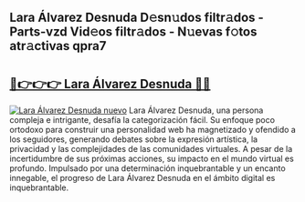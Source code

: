 ## Lara Álvarez Desnuda D𝚎sn𝚞dos filtr𝚊dos - Parts-vzd Vid𝚎os filtr𝚊dos - N𝚞evas f𝚘tos atr𝚊ctivas qpra7

# <h2><a href="http://mb5c8c7.tromn.icu/?c=Lara+%c3%81lvarez+Desnuda">🔗👉👉👉 Lara Álvarez Desnuda 🔗🔗</a></h2>

[![Lara Álvarez Desnuda nuevo](https://i.imgur.com/pEAQMta.gif)](http://mb5c8c7.tromn.icu/?c=Lara+%c3%81lvarez+Desnuda)
Lara Álvarez Desnuda, una persona compleja e intrigante, desafía la categorización fácil. Su enfoque poco ortodoxo para construir una personalidad web ha magnetizado y ofendido a los seguidores, generando debates sobre la expresión artística, la privacidad y las complejidades de las comunidades virtuales. A pesar de la incertidumbre de sus próximas acciones, su impacto en el mundo virtual es profundo. Impulsado por una determinación inquebrantable y un encanto innegable, el progreso de Lara Álvarez Desnuda en el ámbito digital es inquebrantable.
